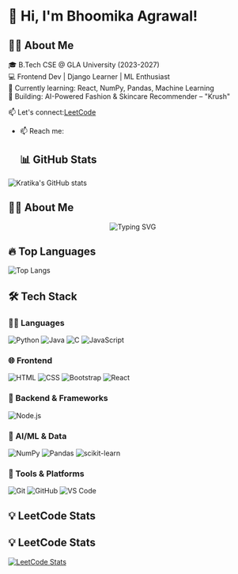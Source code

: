 # 👋 Hi, I'm Bhoomika Agrawal!
## 👩‍💻 About Me

🎓 B.Tech CSE @ GLA University (2023-2027)  
💻 Frontend Dev | Django Learner | ML Enthusiast  
🌱 Currently learning: React, NumPy, Pandas, Machine Learning  
🔭 Building: AI-Powered Fashion & Skincare Recommender – "Krush"  

📫 Let's connect:[LeetCode](https://leetcode.com/u/bhoomika_agrawal/)

- 📫 Reach me: 

  ## 📊 GitHub Stats
![Kratika's GitHub stats](https://github-readme-stats.vercel.app/api?username=bhoomika-agrawal&show_icons=true&theme=radical)



## 👩‍💻 About Me

<p align="center">
  <img src="https://readme-typing-svg.herokuapp.com?font=Fira+Code&duration=3500&pause=1000&color=F78C6C&center=true&vCenter=true&width=435&lines=Hi+I'm+bhoomikaagrawal.;Frontend+Developer+%7C+Django+Learner.;ML+Beginner+%7C+Python+Enthusiast.;Currently+working+on+Krush+AI+Fashion+Platform." alt="Typing SVG" />
</p>



## 🔥 Top Languages
![Top Langs](https://github-readme-stats.vercel.app/api/top-langs/?username=kr8865&layout=compact&theme=radical)

## 🛠 Tech Stack

### 👩‍💻 Languages
![Python](https://img.shields.io/badge/Python-3670A0?style=for-the-badge&logo=python&logoColor=white)
![Java](https://img.shields.io/badge/Java-ED8B00?style=for-the-badge&logo=openjdk&logoColor=white)
![C](https://img.shields.io/badge/C-00599C?style=for-the-badge&logo=c&logoColor=white)
![JavaScript](https://img.shields.io/badge/JavaScript-F7DF1E?style=for-the-badge&logo=javascript&logoColor=black)

### 🌐 Frontend
![HTML](https://img.shields.io/badge/HTML5-E34F26?style=for-the-badge&logo=html5&logoColor=white)
![CSS](https://img.shields.io/badge/CSS3-1572B6?style=for-the-badge&logo=css3&logoColor=white)
![Bootstrap](https://img.shields.io/badge/Bootstrap-563D7C?style=for-the-badge&logo=bootstrap&logoColor=white)
![React](https://img.shields.io/badge/React-20232A?style=for-the-badge&logo=react&logoColor=61DAFB)

### 🧩 Backend & Frameworks
![Node.js](https://img.shields.io/badge/Node.js-339933?style=for-the-badge&logo=nodedotjs&logoColor=white)

### 🧠 AI/ML & Data
![NumPy](https://img.shields.io/badge/NumPy-013243?style=for-the-badge&logo=numpy&logoColor=white)
![Pandas](https://img.shields.io/badge/Pandas-2C2D72?style=for-the-badge&logo=pandas&logoColor=white)
![scikit-learn](https://img.shields.io/badge/scikit--learn-F7931E?style=for-the-badge&logo=scikit-learn&logoColor=white)


### 🧰 Tools & Platforms
![Git](https://img.shields.io/badge/Git-F05032?style=for-the-badge&logo=git&logoColor=white)
![GitHub](https://img.shields.io/badge/GitHub-181717?style=for-the-badge&logo=github&logoColor=white)
![VS Code](https://img.shields.io/badge/VS%20Code-007ACC?style=for-the-badge&logo=visual-studio-code&logoColor=white)

## 💡 LeetCode Stats

## 💡 LeetCode Stats

[![LeetCode Stats](https://leetcard.jacoblin.cool/Bhoomika-Agarwal?theme=dark&font=baloo&ext=contest)](https://leetcode.com/u/kratika_agrawal_/)
